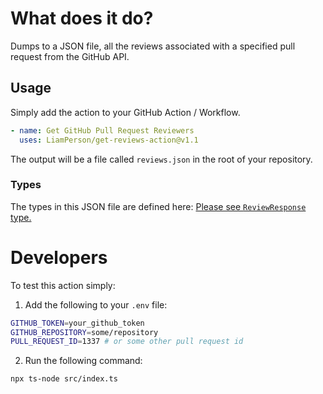 # What does it do?

Dumps to a JSON file, all the reviews associated with a specified pull request from the GitHub API.

## Usage

Simply add the action to your GitHub Action / Workflow.

```yaml
- name: Get GitHub Pull Request Reviewers
  uses: LiamPerson/get-reviews-action@v1.1
```

The output will be a file called `reviews.json` in the root of your repository.

### Types

The types in this JSON file are defined here: [Please see `ReviewResponse` type.](./src/types.ts)

# Developers

To test this action simply:

1. Add the following to your `.env` file:

```sh
GITHUB_TOKEN=your_github_token
GITHUB_REPOSITORY=some/repository
PULL_REQUEST_ID=1337 # or some other pull request id
```

2. Run the following command:

```bash
npx ts-node src/index.ts
```
